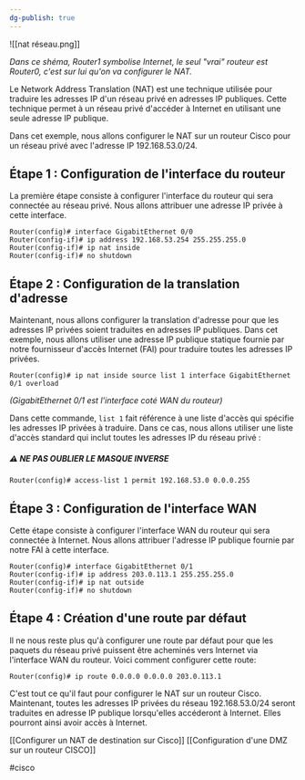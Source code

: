 ```yaml
---
dg-publish: true
---
```


![[nat réseau.png]]

*Dans ce shéma, Router1 symbolise Internet, le seul "vrai" routeur est Router0, c'est sur lui qu'on va configurer le NAT.*

Le Network Address Translation (NAT) est une technique utilisée pour traduire les adresses IP d'un réseau privé en adresses IP publiques. Cette technique permet à un réseau privé d'accéder à Internet en utilisant une seule adresse IP publique.

Dans cet exemple, nous allons configurer le NAT sur un routeur Cisco pour un réseau privé avec l'adresse IP 192.168.53.0/24.

## Étape 1 : Configuration de l'interface du routeur

La première étape consiste à configurer l'interface du routeur qui sera connectée au réseau privé. Nous allons attribuer une adresse IP privée à cette interface.

```
Router(config)# interface GigabitEthernet 0/0
Router(config-if)# ip address 192.168.53.254 255.255.255.0
Router(config-if)# ip nat inside
Router(config-if)# no shutdown 
```


## Étape 2 : Configuration de la translation d'adresse

Maintenant, nous allons configurer la translation d'adresse pour que les adresses IP privées soient traduites en adresses IP publiques. Dans cet exemple, nous allons utiliser une adresse IP publique statique fournie par notre fournisseur d'accès Internet (FAI) pour traduire toutes les adresses IP privées.

```
Router(config)# ip nat inside source list 1 interface GigabitEthernet 0/1 overload
```

*(GigabitEthernet 0/1 est l'interface coté WAN du routeur)*

Dans cette commande, `list 1` fait référence à une liste d'accès qui spécifie les adresses IP privées à traduire. Dans ce cas, nous allons utiliser une liste d'accès standard qui inclut toutes les adresses IP du réseau privé :

##### ⚠ NE PAS OUBLIER LE MASQUE INVERSE

```
Router(config)# access-list 1 permit 192.168.53.0 0.0.0.255
```

## Étape 3 : Configuration de l'interface WAN

Cette étape consiste à configurer l'interface WAN du routeur qui sera connectée à Internet. Nous allons attribuer l'adresse IP publique fournie par notre FAI à cette interface.

```
Router(config)# interface GigabitEthernet 0/1
Router(config-if)# ip address 203.0.113.1 255.255.255.0
Router(config-if)# ip nat outside
Router(config-if)# no shutdown
```

## Étape 4 : Création d'une route par défaut

Il ne nous reste plus qu'à configurer une route par défaut pour que les paquets du réseau privé puissent être acheminés vers Internet via l'interface WAN du routeur. Voici comment configurer cette route:

````
Router(config)# ip route 0.0.0.0 0.0.0.0 203.0.113.1
````

C'est tout ce qu'il faut pour configurer le NAT sur un routeur Cisco. Maintenant, toutes les adresses IP privées du réseau 192.168.53.0/24 seront traduites en adresse IP publique lorsqu'elles accéderont à Internet. Elles pourront ainsi avoir accès à Internet. 

[[Configurer un NAT de destination sur Cisco]]
[[Configuration d'une DMZ sur un routeur CISCO]]

#cisco 